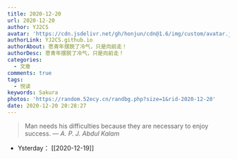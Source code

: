```yaml
---
title: 2020-12-20
url: 2020-12-20
author: YJ2CS
avatar: 'https://cdn.jsdelivr.net/gh/honjun/cdn@1.6/img/custom/avatar.jpg'
authorLink: YJ2CS.github.io
authorAbout: 愿青年摆脱了冷气，只是向前走！
authorDesc: 愿青年摆脱了冷气，只是向前走！
categories:
  - 文章
comments: true
tags:
  - 悦读
keywords: Sakura
photos: 'https://random.52ecy.cn/randbg.php?size=1&rid-2020-12-20'
date: 2020-12-20 20:28:27
---
```

> Man needs his difficulties because they are necessary to enjoy success.
> &mdash; <cite>A. P. J. Abdul Kalam</cite>

- Ysterday： [[2020-12-19]]

